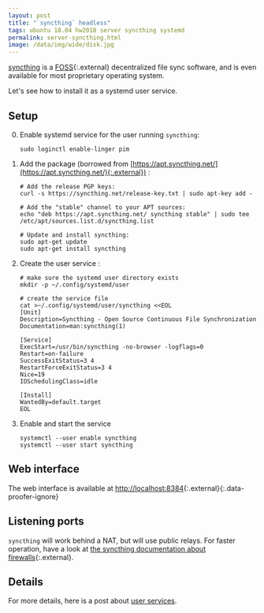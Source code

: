 ```yaml
---
layout: post
title: "`syncthing` headless"
tags: ubuntu 18.04 hw2018 server syncthing systemd
permalink: server-syncthing.html
image: /data/img/wide/disk.jpg
---
```


[syncthing](/tag/syncthing.html) is a [FOSS](https://en.wikipedia.org/wiki/Free_and_open-source_software){:.external}
decentralized file sync software, and is even available for most proprietary operating system.

Let's see how to install it as a systemd user service.

## Setup
0. Enable systemd service for the user running `syncthing`:
    
    ```console
    sudo loginctl enable-linger pim
    ```

0. Add the package (borrowed from [https://apt.syncthing.net/](https://apt.syncthing.net/){:.external}) :
    
    ```console
    # Add the release PGP keys:
    curl -s https://syncthing.net/release-key.txt | sudo apt-key add -
    
    # Add the "stable" channel to your APT sources:
    echo "deb https://apt.syncthing.net/ syncthing stable" | sudo tee /etc/apt/sources.list.d/syncthing.list
    
    # Update and install syncthing:
    sudo apt-get update
    sudo apt-get install syncthing
    ```

0. Create the user service :
    
    ```console
    # make sure the systemd user directory exists
    mkdir -p ~/.config/systemd/user

    # create the service file
    cat >~/.config/systemd/user/syncthing <<EOL
    [Unit]
    Description=Syncthing - Open Source Continuous File Synchronization
    Documentation=man:syncthing(1)

    [Service]
    ExecStart=/usr/bin/syncthing -no-browser -logflags=0
    Restart=on-failure
    SuccessExitStatus=3 4
    RestartForceExitStatus=3 4
    Nice=19
    IOSchedulingClass=idle

    [Install]
    WantedBy=default.target
    EOL
    ```

0. Enable and start the service
    ```
    systemctl --user enable syncthing
    systemctl --user start syncthing
    ```

## Web interface
The web interface is available at [http://localhost:8384](http://localhost:8384){:.external}{:.data-proofer-ignore}

## Listening ports
`syncthing` will work behind a NAT, but will use public relays. For faster operation,
have a look at [the syncthing documentation about firewalls](https://docs.syncthing.net/users/firewall.html){:.external}.

   
## Details
For more details, here is a post about [user services](/server-18.04-custom-services.html).